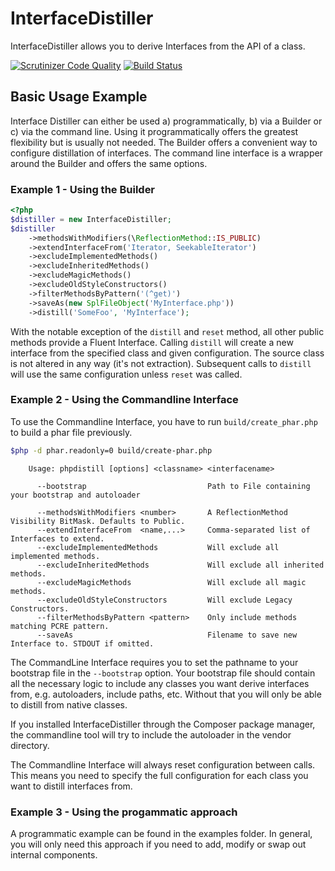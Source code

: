 # InterfaceDistiller

InterfaceDistiller allows you to derive Interfaces from the API of a class.

[![Scrutinizer Code Quality](https://scrutinizer-ci.com/g/gooh/InterfaceDistiller/badges/quality-score.png?b=master)](https://scrutinizer-ci.com/g/gooh/InterfaceDistiller/?branch=master)
[![Build Status](https://scrutinizer-ci.com/g/gooh/InterfaceDistiller/badges/build.png?b=master)](https://scrutinizer-ci.com/g/gooh/InterfaceDistiller/build-status/master)

## Basic Usage Example

Interface Distiller can either be used a) programmatically, b) via a Builder or c) via the 
command line. Using it programmatically offers the greatest flexibility but is usually not 
needed. The Builder offers a convenient way to configure distillation of interfaces. The 
command line interface is a wrapper around the Builder and offers the same options. 

### Example 1 - Using the Builder

```php
<?php
$distiller = new InterfaceDistiller;
$distiller
    ->methodsWithModifiers(\ReflectionMethod::IS_PUBLIC)
    ->extendInterfaceFrom('Iterator, SeekableIterator')
    ->excludeImplementedMethods()
    ->excludeInheritedMethods()
    ->excludeMagicMethods()
    ->excludeOldStyleConstructors()
    ->filterMethodsByPattern('(^get)')
    ->saveAs(new SplFileObject('MyInterface.php'))
    ->distill('SomeFoo', 'MyInterface');
```        

With the notable exception of the `distill` and `reset` method, all other public methods 
provide a Fluent Interface. Calling `distill` will create a new interface from the specified 
class and given configuration. The source class is not altered in any way (it's not extraction). 
Subsequent calls to `distill` will use the same configuration unless `reset` was called.

### Example 2 - Using the Commandline Interface

To use the Commandline Interface, you have to run `build/create_phar.php` to build a phar file previously.
```sh
$php -d phar.readonly=0 build/create-phar.php    
```    

```
    Usage: phpdistill [options] <classname> <interfacename>

      --bootstrap                           Path to File containing your bootstrap and autoloader

      --methodsWithModifiers <number>       A ReflectionMethod Visibility BitMask. Defaults to Public.
      --extendInterfaceFrom  <name,...>     Comma-separated list of Interfaces to extend.
      --excludeImplementedMethods           Will exclude all implemented methods.
      --excludeInheritedMethods             Will exclude all inherited methods.
      --excludeMagicMethods                 Will exclude all magic methods.
      --excludeOldStyleConstructors         Will exclude Legacy Constructors.
      --filterMethodsByPattern <pattern>    Only include methods matching PCRE pattern.
      --saveAs                              Filename to save new Interface to. STDOUT if omitted.
```

The CommandLine Interface requires you to set the pathname to your bootstrap file in the
`--bootstrap` option. Your bootstrap file should contain all the necessary logic to include 
any classes you want derive interfaces from, e.g. autoloaders, include paths, etc. Without that 
you will only be able to distill from native classes.

If you installed InterfaceDistiller through the Composer package manager, the commandline tool 
will try to include the autoloader in the vendor directory.

The Commandline Interface will always reset configuration between calls. This means you need 
to specify the full configuration for each class you want to distill interfaces from.

### Example 3 - Using the progammatic approach

A programmatic example can be found in the examples folder. In general, you will only need 
this approach if you need to add, modify or swap out internal components.

